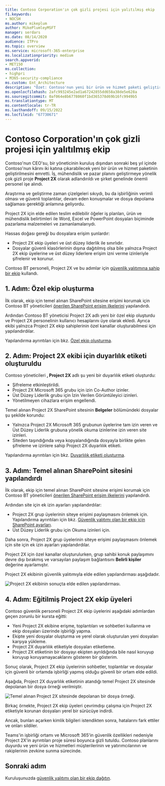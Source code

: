 ```yaml
---
title: Contoso Corporation'ın çok gizli projesi için yalıtılmış ekip
f1.keywords:
- NOCSH
ms.author: mikeplum
author: MikePlumleyMSFT
manager: serdars
ms.date: 08/14/2020
audience: ITPro
ms.topic: overview
ms.service: microsoft-365-enterprise
ms.localizationpriority: medium
search.appverid:
- MET150
ms.collection:
- highpri
- M365-security-compliance
ms.custom: Ent_Architecture
description: "Özet: Contoso'nun yeni bir ürün ve hizmet paketi geliştirmek için çok gizli bir proje için güvenlik yalıtımına sahip bir ekibi nasıl kullandığı."
ms.openlocfilehash: 2afc993245e2ad1a67242855dd658a38de5e628a
ms.sourcegitcommit: 0af064e8b6778060f1bd365378d69b16fc9949b5
ms.translationtype: MT
ms.contentlocale: tr-TR
ms.lasthandoff: 09/15/2022
ms.locfileid: "67730671"
---
```

# <a name="isolated-team-for-a-top-secret-project-of-the-contoso-corporation"></a>Contoso Corporation'ın çok gizli projesi için yalıtılmış ekip

Contoso'nun CEO'su, bir yöneticinin kuruluş dışından sonraki beş yıl içinde Contoso'nun kârını iki katına çıkarabilecek yeni bir ürün ve hizmet paketinin geliştirilmesini emretti. İş, mühendislik ve pazar planını geliştirmeye yönelik çok gizli proje **Project 2X** olarak adlandırıldı ve şirket genelinde önemli personel işe alındı. 

Araştırma ve geliştirme zaman çizelgeleri sıkıydı, bu da işbirliğinin verimli olması ve güvenli toplantılar, devam eden konuşmalar ve dosya depolama sağlaması gerektiği anlamına geliyordu.

Project 2X için elde edilen teslim edilebilir öğeler iş planları, ürün ve mühendislik belirtimleri ile Word, Excel ve PowerPoint dosyaları biçiminde pazarlama malzemeleri ve zamanlamalarıydı. 

Hassas doğası gereği bu dosyalara erişim şunlardır:

- Project 2X ekip üyeleri ve üst düzey liderlik ile sınırlıdır.
- Dosyalar güvenli klasörlerinin dışına dağıtılmış olsa bile yalnızca Project 2X ekip üyelerine ve üst düzey liderlere erişim izni verme izinleriyle şifrelenir ve korunur.

Contoso BT personeli, Project 2X ve bu adımlar için [güvenlik yalıtımına sahip bir ekip](secure-teams-security-isolation.md) kullandı.

## <a name="step-1-created-a-private-team"></a>1. Adım: Özel ekip oluşturma

İlk olarak, ekip için temel alınan SharePoint sitesine erişimi korumak için Contoso BT yöneticileri [önerilen SharePoint erişim ilkelerini](../security/office-365-security/sharepoint-file-access-policies.md) yapılandırdı.

Ardından Contoso BT yöneticisi Project 2X adlı yeni bir özel ekip oluşturdu ve Project 2X personelinin kullanıcı hesaplarını üye olarak ekledi. Ayrıca ekibi yalnızca Project 2X ekip sahiplerinin özel kanallar oluşturabilmesi için yapılandırdılar.

Yapılandırma ayrıntıları için bkz. [Özel ekip oluşturma](secure-teams-security-isolation.md#create-a-private-team).

## <a name="step-2-created-a-sensitivity-label-for-the-project-2x-team"></a>2. Adım: Project 2X ekibi için duyarlılık etiketi oluşturuldu

Contoso yöneticileri **, Project 2X** adlı şu yeni bir duyarlılık etiketi oluşturdu:

- Şifreleme etkinleştirildi.
- Project 2X Microsoft 365 grubu için izin Co-Author izinler.
- Üst Düzey Liderlik grubu için İzin Verilen Görüntüleyici izinleri.
- Yönetilmeyen cihazlara erişim engellendi.

Temel alınan Project 2X SharePoint sitesinin **Belgeler** bölümündeki dosyalar şu şekilde korundu:

- Yalnızca Project 2X Microsoft 365 grubunun üyelerine tam izin veren ve Üst Düzey Liderlik grubuna yönelik okuma izinlerine izin veren site izinleri.
- Siteden taşındığında veya kopyalandığında dosyayla birlikte gelen şifreleme ve izinlere sahip Project 2X duyarlılık etiketi.

Yapılandırma ayrıntıları için bkz. [Duyarlılık etiketi oluşturma](secure-teams-security-isolation.md#create-a-sensitivity-label).

## <a name="step-3-configured-the-underlying-sharepoint-site"></a>3. Adım: Temel alınan SharePoint sitesini yapılandırdı

İlk olarak, ekip için temel alınan SharePoint sitesine erişimi korumak için Contoso BT yöneticileri [önerilen SharePoint erişim ilkelerini](../security/office-365-security/sharepoint-file-access-policies.md) yapılandırdı.

Ardından site için ek izin ayarları yapılandırdılar:

- Project 2X grup üyelerinin siteye erişimi paylaşmasını önlemek için. Yapılandırma ayrıntıları için bkz. [Güvenlik yalıtımı olan bir ekip için SharePoint ayarları](secure-teams-security-isolation.md#sharepoint-settings).
- Üst Düzey Liderlik grubu için Okuma izinleri için.

Daha sonra, Project 2X grup üyelerinin siteye erişimi paylaşmasını önlemek için site için ek izin ayarları yapılandırdılar. 

Project 2X için özel kanallar oluşturulurken, grup sahibi konuk paylaşımını devre dışı bırakmış ve varsayılan paylaşım bağlantısını **Belirli kişiler** değerine ayarlamıştır.

Project 2X ekibinin güvenlik yalıtımıyla elde edilen yapılandırması aşağıdadır.

![Project 2X ekibinin sonuçta elde edilen yapılandırması.](../media/contoso-team-for-top-secret-project.png)

 ## <a name="step-4-trained-project-2x-team-members"></a>4. Adım: Eğitilmiş Project 2X ekip üyeleri

Contoso güvenlik personeli Project 2X ekip üyelerini aşağıdaki adımlardan geçen zorunlu bir kursta eğitti:

- Yeni Project 2X ekibine erişme, toplantıları ve sohbetleri kullanma ve ekip dosyaları üzerinde işbirliği yapma.
- Ekipte yeni dosyalar oluşturma ve yerel olarak oluşturulan yeni dosyaları karşıya yükleme.
- Project 2X duyarlılık etiketiyle dosyaları etiketleme.
- Project 2X etiketinin bir dosyayı ekipten ayrıldığında bile nasıl koruyup koruyup koruyamayacaklarını gösteren bir gösterim.

Sonuç olarak, Project 2X ekip üyelerinin sohbetler, toplantılar ve dosyalar için güvenli bir ortamda işbirliği yapmış olduğu güvenli bir ortam elde edildi.

Aşağıda, Project 2X duyarlılık etiketinin atandığı temel Project 2X sitesinde depolanan bir dosya örneği verilmiştir.

![Temel alınan Project 2X sitesinde depolanan bir dosya örneği.](../media/contoso-team-for-top-secret-project-example.png)

Birkaç örnekte, Project 2X ekip üyeleri çevrimdışı çalışma için Project 2X etiketiyle korunan dosyaları yerel bir sürücüye indirdi. 

Ancak, bunları açarken kimlik bilgileri istendikten sonra, hatalarını fark ettiler ve onları sildiler.

Teams'in işbirliği ortamı ve Microsoft 365'in güvenlik özellikleri nedeniyle Project 2X'in ayrıntıları proje süresi boyunca gizli tutuldu. Contoso planlarını duyurdu ve yeni ürün ve hizmetleri müşterilerinin ve yatırımcılarının ve rakiplerinin zevkine sunma sürecinde.

## <a name="next-step"></a>Sonraki adım

Kuruluşunuzda [güvenlik yalıtımı olan bir ekip dağıtın](secure-teams-security-isolation.md).


